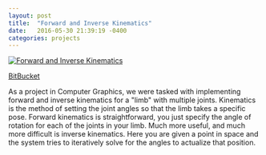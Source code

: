 ```yaml
---
layout: post
title:  "Forward and Inverse Kinematics"
date:   2016-05-30 21:39:19 -0400
categories: projects
---
```


[![Forward and Inverse Kinematics](http://img.youtube.com/vi/9E2UR6gctuA/0.jpg)](http://www.youtube.com/watch?v=9E2UR6gctuA)

[BitBucket](https://bitbucket.org/mmallett91/coms4160pa2/src/3e1b99b3b77ef6639a890a69547d66f61c878e5e/src/edu/columbia/cs4160/pa2/?at=master)

As a project in Computer Graphics, we were tasked with implementing forward and inverse kinematics
for a "limb" with multiple joints. Kinematics is the method of setting the joint angles
so that the limb takes a specific pose. Forward kinematics is straightforward, you just
specify the angle of rotation for each of the joints in your limb. Much more useful, and much
more difficult is inverse kinematics. Here you are given a point in space and the system
tries to iteratively solve for the angles to actualize that position.
